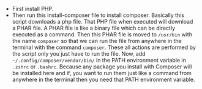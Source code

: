 - First install PHP.
- Then run this install-composer file to install composer.
  Basically this script downloads a php file. That PHP file when executed will download a PHAR file. A PHAR file is like a binary file which can be directly executed as a command. Then this PHAR file is moved to `/usr/bin` with the name `composer` so that we can run the file from anywhere in the terminal with the command `composer`. These all actions are performed by the script only you just have to run the file.
  Now, add `~/.config/composer/vendor/bin/` in the PATH environment variable in `.zshrc` or `.bashrc`. Because any package you install with Composer will be installed here and if, you want to run them just like a command from anywhere in the terminal then you need that PATH environment variable.